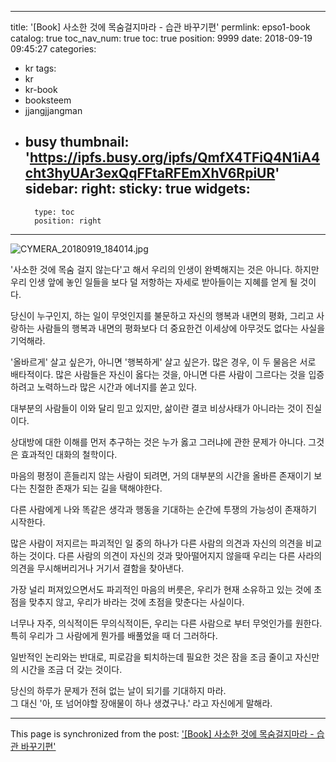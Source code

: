 
---
title: '[Book] 사소한 것에 목숨걸지마라 - 습관 바꾸기편'
permlink: epso1-book
catalog: true
toc_nav_num: true
toc: true
position: 9999
date: 2018-09-19 09:45:27
categories:
- kr
tags:
- kr
- kr-book
- booksteem
- jjangjjangman
- busy
thumbnail: 'https://ipfs.busy.org/ipfs/QmfX4TFiQ4N1iA4cht3hyUAr3exQqFFtaRFEmXhV6RpiUR'
sidebar:
    right:
        sticky: true
widgets:
    -
        type: toc
        position: right
---


![CYMERA_20180919_184014.jpg](https://ipfs.busy.org/ipfs/QmfX4TFiQ4N1iA4cht3hyUAr3exQqFFtaRFEmXhV6RpiUR)

'사소한 것에 목숨 걸지 않는다'고 해서
우리의 인생이 완벽해지는 것은 아니다.
하지만 우리 인생 앞에 놓인 일들을
보다 덜 저항하는 자세로 받아들이는
지혜를 얻게 될 것이다.

당신이 누구인지, 하는 일이 무엇인지를
불문하고 자신의 행복과 내면의 평화,
그리고 사랑하는 사람들의 행복과
내면의 평화보다 더 중요한건 
이세상에 아무것도 없다는 사실을 기억해라.

'올바르게' 살고 싶은가, 
아니면 '행복하게' 살고 싶은가.
많은 경우, 이 두 물음은 서로 배타적이다.
많은 사람들은 자신이 옳다는 것을,
아니면 다른 사람이 그르다는 것을 입증하려고
노력하느라 많은 시간과 에너지를 쏟고 있다.

대부분의 사람들이 이와 달리 믿고 있지만,
삶이란 결코 비상사태가 아니라는 것이 진실이다.

상대방에 대한 이해를 먼저 추구하는 것은
누가 옳고 그러냐에 관한 문제가 아니다.
그것은 효과적인 대화의 철학이다.

마음의 평정이 흔들리지 않는 사람이 되려면,
거의 대부분의 시간을
올바른 존재이기 보다는
친절한 존재가 되는 길을 택해야한다.

다른 사람에게 나와 똑같은 생각과
행동을 기대하는 순간에
투쟁의 가능성이 존재하기 시작한다.

많은 사람이 저지르는 파괴적인 일 중의 하나가
다른 사람의 의견과 자신의 의견을 
비교하는 것이다.
다른 사람의 의견이 자신의 것과
맞아떨어지지 않을때 우리는 
다른 사라의 의견을 무시해버리거나
거기서 결함을 찾아낸다.

가장 널리 퍼져있으면서도
파괴적인 마음의 버릇은,
우리가 현재 소유하고 있는 것에
초점을 맞추지 않고,
우리가 바라는 것에 
초점을 맞춘다는 사실이다.

너무나 자주,
의식적이든 무의식적이든,
우리는 다른 사람으로 부터
무엇인가를 원한다.
특히 우리가 그 사람에게 뭔가를
배풀었을 때 더 그러하다.

일반적인 논리와는 반대로,
피로감을 퇴치하는데 필요한 것은
잠을 조금 줄이고 자신만의 시간을
조금 더 갖는 것이다.

당신의 하루가 문제가 전혀 없는 
날이 되기를 기대하지 마라.  
그 대신 '아, 또 넘어야할 장애물이 하나
생겼구나.' 라고 자신에게 말해라.

- - -

This page is synchronized from the post: ['[Book] 사소한 것에 목숨걸지마라 - 습관 바꾸기편'](https://steemit.com/@lucky2015/epso1-book)
